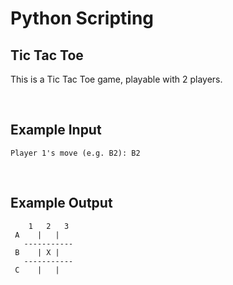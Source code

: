 # Python Scripting
## Tic Tac Toe

This is a Tic Tac Toe game, playable with 2 players.

<br>

## Example Input

```
Player 1's move (e.g. B2): B2
```

<br>

## Example Output
```
    1   2   3 
 A    |   |  
   -----------
 B    | X |  
   -----------
 C    |   |  
```
